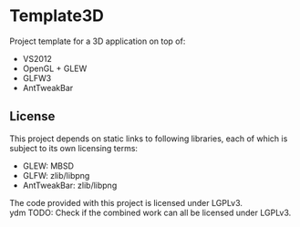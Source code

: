 # Template3D #

Project template for a 3D application on top of:
* VS2012
* OpenGL + GLEW
* GLFW3
* AntTweakBar


## License ##
This project depends on static links to following libraries, each of which is subject to its own licensing terms:
* GLEW: MBSD
* GLFW: zlib/libpng
* AntTweakBar: zlib/libpng

The code provided with this project is licensed under LGPLv3.  
ydm TODO: Check if the combined work can all be licensed under LGPLv3.

